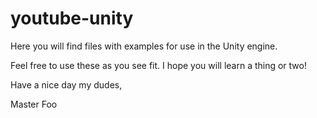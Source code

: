 # youtube-unity


Here you will find files with examples for use in the Unity engine.

Feel free to use these as you see fit. I hope you will learn a thing or two!

Have a nice day my dudes,

Master Foo
